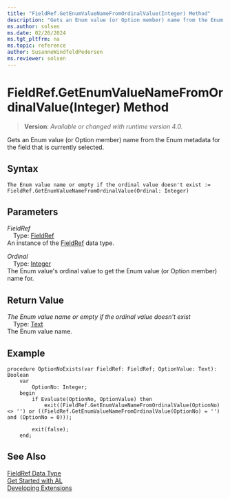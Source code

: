 ```yaml
---
title: "FieldRef.GetEnumValueNameFromOrdinalValue(Integer) Method"
description: "Gets an Enum value (or Option member) name from the Enum metadata for the field that is currently selected."
ms.author: solsen
ms.date: 02/26/2024
ms.tgt_pltfrm: na
ms.topic: reference
author: SusanneWindfeldPedersen
ms.reviewer: solsen
---
```

[//]: # (START>DO_NOT_EDIT)
[//]: # (IMPORTANT:Do not edit any of the content between here and the END>DO_NOT_EDIT.)
[//]: # (Any modifications should be made in the .xml files in the ModernDev repo.)
# FieldRef.GetEnumValueNameFromOrdinalValue(Integer) Method
> **Version**: _Available or changed with runtime version 4.0._

Gets an Enum value (or Option member) name from the Enum metadata for the field that is currently selected.


## Syntax
```AL
The Enum value name or empty if the ordinal value doesn't exist :=   FieldRef.GetEnumValueNameFromOrdinalValue(Ordinal: Integer)
```
## Parameters
*FieldRef*  
&emsp;Type: [FieldRef](fieldref-data-type.md)  
An instance of the [FieldRef](fieldref-data-type.md) data type.  

*Ordinal*  
&emsp;Type: [Integer](../integer/integer-data-type.md)  
The Enum value's ordinal value to get the Enum value (or Option member) name for.  


## Return Value
*The Enum value name or empty if the ordinal value doesn't exist*  
&emsp;Type: [Text](../text/text-data-type.md)  
The Enum value name.


[//]: # (IMPORTANT: END>DO_NOT_EDIT)

## Example

```al
procedure OptionNoExists(var FieldRef: FieldRef; OptionValue: Text): Boolean
    var
        OptionNo: Integer;
    begin
        if Evaluate(OptionNo, OptionValue) then
            exit((FieldRef.GetEnumValueNameFromOrdinalValue(OptionNo) <> '') or ((FieldRef.GetEnumValueNameFromOrdinalValue(OptionNo) = '') and (OptionNo = 0)));

        exit(false);
    end;
```
## See Also
[FieldRef Data Type](fieldref-data-type.md)  
[Get Started with AL](../../devenv-get-started.md)  
[Developing Extensions](../../devenv-dev-overview.md)